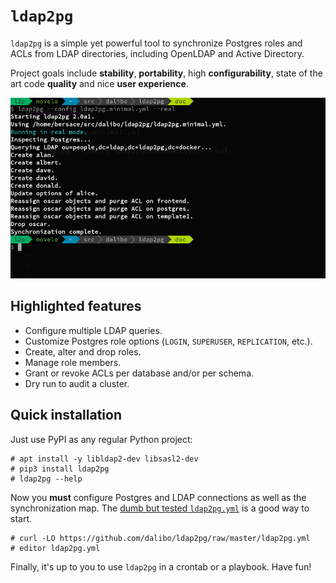 <h1><code>ldap2pg</code></h1>

`ldap2pg` is a simple yet powerful tool to synchronize Postgres roles and ACLs
from LDAP directories, including OpenLDAP and Active Directory.

Project goals include **stability**, **portability**, high **configurability**,
state of the art code **quality** and nice **user experience**.

![Screenshot](img/screenshot.png)


## Highlighted features

- Configure multiple LDAP queries.
- Customize Postgres role options (`LOGIN`, `SUPERUSER`, `REPLICATION`, etc.).
- Create, alter and drop roles.
- Manage role members.
- Grant or revoke ACLs per database and/or per schema.
- Dry run to audit a cluster.


## Quick installation

Just use PyPI as any regular Python project:

``` console
# apt install -y libldap2-dev libsasl2-dev
# pip3 install ldap2pg
# ldap2pg --help
```

Now you **must** configure Postgres and LDAP connections as well as the
synchronization map.
The
[dumb but tested `ldap2pg.yml`](https://github.com/dalibo/ldap2pg/blob/master/ldap2pg.yml) is
a good way to start.

``` console
# curl -LO https://github.com/dalibo/ldap2pg/raw/master/ldap2pg.yml
# editor ldap2pg.yml
```

Finally, it's up to you to use `ldap2pg` in a crontab or a playbook. Have fun!
